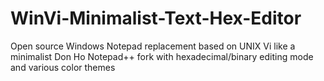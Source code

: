 # WinVi-Minimalist-Text-Hex-Editor
Open source Windows Notepad replacement based on UNIX Vi like a minimalist Don Ho Notepad++ fork with hexadecimal/binary editing mode and various color themes

